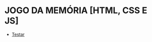 # JOGO DA MEMÓRIA [HTML, CSS E JS]


<ul>
    <li><a href="https://michellycruz.github.io/jogos-e-projetos/jogo_da_memoria/index.html">Testar</a></li>
</ul>

